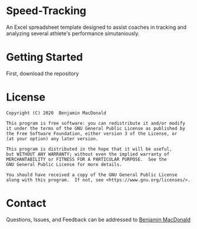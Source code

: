 # Speed-Tracking
An Excel spreadsheet template designed to assist coaches in tracking and analyzing several athlete's performance simutaniously.

# Getting Started
First, download the repository

# License
    Copyright (C) 2020  Benjamin MacDonald

    This program is free software: you can redistribute it and/or modify
    it under the terms of the GNU General Public License as published by
    the Free Software Foundation, either version 3 of the License, or
    (at your option) any later version.

    This program is distributed in the hope that it will be useful,
    but WITHOUT ANY WARRANTY; without even the implied warranty of
    MERCHANTABILITY or FITNESS FOR A PARTICULAR PURPOSE.  See the
    GNU General Public License for more details.

    You should have received a copy of the GNU General Public License
    along with this program.  If not, see <https://www.gnu.org/licenses/>.
    
# Contact
Questions, Issues, and Feedback can be addressed to [Benjamin MacDonald](mailto:benjamin@networkalliance.ca?subject=[GitHub]%20Speed%20Tracker%20)
